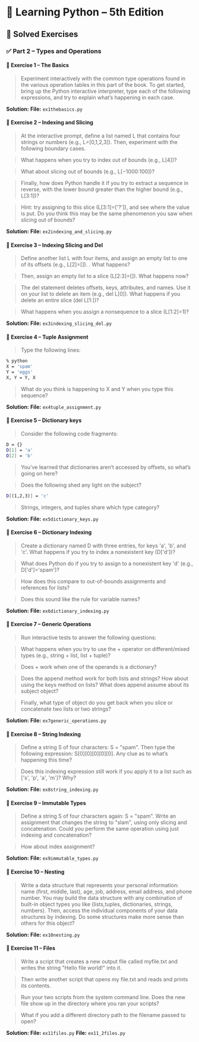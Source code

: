 # 📘 Learning Python – 5th Edition

## 📖 Solved Exercises

### ✅ Part 2 – Types and Operations

#### 🧪 Exercise 1 – The Basics

> Experiment interactively with the common type operations found in the various operation tables in this part of the book. To get started, bring up the Python interactive interpreter, type each of the following expressions, and try to explain what’s happening in each case.

**Solution:**
**File:** `ex1thebasics.py`

#### 🧪 Exercise 2 – Indexing and Slicing

> At the interactive prompt, define a list named L that contains four strings or numbers (e.g., L=[0,1,2,3]). Then, experiment with the following boundary cases.

> What happens when you try to index out of bounds (e.g., L[4])?

> What about slicing out of bounds (e.g., L[−1000:100])?

> Finally, how does Python handle it if you try to extract a sequence in reverse,
with the lower bound greater than the higher bound (e.g., L[3:1])? 

> Hint: try assigning to this slice (L[3:1]=['?']), and see where the value is put. Do you
think this may be the same phenomenon you saw when slicing out of bounds?

**Solution:**
**File:** `ex2indexing_and_slicing.py`

#### 🧪 Exercise 3 – Indexing Slicing and Del

> Define another list L with four items, and assign an empty
list to one of its offsets (e.g., L[2]=[]). . What happens? 

> Then, assign an empty list to a slice (L[2:3]=[]). What happens now?

> The del statement deletes offsets, keys, attributes, and names. Use it on your list to delete an item (e.g., del L[0]). What happens if you delete an entire slice (del L[1:])?

> What happens when you assign a nonsequence to a slice (L[1:2]=1)?

**Solution:**
**File:** `ex3indexing_slicing_del.py`

#### 🧪 Exercise 4 – Tuple Assignment

> Type the following lines:

```bash
% python
X = 'spam'
Y = 'eggs'
X, Y = Y, X
```

> What do you think is happening to X and Y when you type this sequence?

**Solution:**
**File:** `ex4tuple_assignment.py`

#### 🧪 Exercise 5 – Dictionary keys

> Consider the following code fragments:

```bash
D = {}
D[1] = 'a'
D[2] = 'b'
```

> You’ve learned that dictionaries aren’t accessed by offsets, so what’s going on here?

> Does the following shed any light on the subject?

```bash
D[(1,2,3)] = 'c'
```

> Strings, integers, and tuples share which type category?

**Solution:**
**File:** `ex5dictionary_keys.py`

#### 🧪 Exercise 6 – Dictionary Indexing

> Create a dictionary named D with three entries, for keys 'a', 'b', and 'c'. What happens if you try to index a nonexistent key (D['d'])?

> What does Python do if you try to assign to a nonexistent key 'd' (e.g., D['d']='spam')?

> How does this compare to out-of-bounds assignments and references for lists?

> Does this sound like the rule for variable names?

**Solution:**
**File:** `ex6dictionary_indexing.py`

#### 🧪 Exercise 7 – Generic Operations

> Run interactive tests to answer the following questions:

> What happens when you try to use the + operator on different/mixed types (e.g., string + list, list + tuple)?

> Does + work when one of the operands is a dictionary?

> Does the append method work for both lists and strings?
> How about using the keys method on lists?
> What does append assume about its subject object?

> Finally, what type of object do you get back when you slice or concatenate two lists or two strings?

**Solution:**
**File:** `ex7generic_operations.py`

#### 🧪 Exercise 8 – String Indexing

> Define a string S of four characters: S = "spam". Then type the following expression: S[0][0][0][0][0]. Any clue as to what’s happening this time?

>  Does this indexing expression still work if you apply it to a list such as ['s', 'p', 'a', 'm']? Why?

**Solution:**
**File:** `ex8string_indexing.py`

#### 🧪 Exercise 9 – Immutable Types

> Define a string S of four characters again: S = "spam". Write an assignment that changes the string to "slam", using only slicing and concatenation. Could you perform the same operation using just indexing and concatenation? 

> How about index assignment?

**Solution:**
**File:** `ex9immutable_types.py`

#### 🧪 Exercise 10 – Nesting

> Write a data structure that represents your personal information: name (first, middle, last), age, job, address, email address, and phone number. You may build the data structure with any combination of built-in object types you like (lists,tuples, dictionaries, strings, numbers). Then, access the individual components of your data structures by indexing. Do some structures make more sense than others for this object?

**Solution:**
**File:** `ex10nesting.py`

#### 🧪 Exercise 11 – Files

> Write a script that creates a new output file called myfile.txt and writes the string "Hello file world!" into it.

> Then write another script that opens my file.txt and reads and prints its contents.

> Run your two scripts from the system command line. Does the new file show up in the directory where you ran your scripts?

> What if you add a different directory path to the filename passed to open?

**Solution:**
**File:** `ex11files.py`
**File:** `ex11_2files.py`
